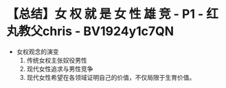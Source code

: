 # 【总结】女 权 就 是 女 性 雄 竞 - P1 - 红丸教父chris - BV1924y1c7QN

-   女权观念的演变
    1.  传统女权主张奴役男性
    2.  现代女性追求与男性竞争
    3.  现代女性希望在各领域证明自己的价值，不仅局限于生育价值。